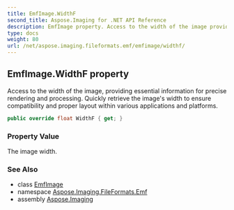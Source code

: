 ```yaml
---
title: EmfImage.WidthF
second_title: Aspose.Imaging for .NET API Reference
description: EmfImage property. Access to the width of the image providing essential information for precise rendering and processing. Quickly retrieve the images width to ensure compatibility and proper layout within various applications and platforms
type: docs
weight: 80
url: /net/aspose.imaging.fileformats.emf/emfimage/widthf/
---
```

## EmfImage.WidthF property

Access to the width of the image, providing essential information for precise rendering and processing. Quickly retrieve the image's width to ensure compatibility and proper layout within various applications and platforms.

```csharp
public override float WidthF { get; }
```

### Property Value

The image width.

### See Also

* class [EmfImage](../)
* namespace [Aspose.Imaging.FileFormats.Emf](../../emfimage/)
* assembly [Aspose.Imaging](../../../)


